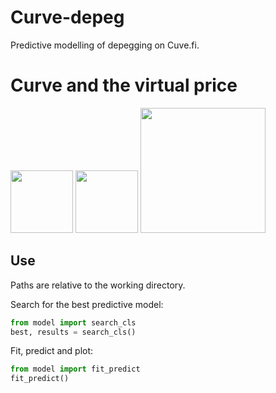 # Curve-depeg
Predictive modelling of depegging on Cuve.fi.

# Curve and the virtual price

<!-- ![The curve](https://github.com/knasterk/Curve-depeg/blob/main/fig/single_curve.png "The curve and the virtual price") -->
<img src="[https://github.com/knasterk/Curve-depeg/blob/main/fig/single_curve.png]" width="100" />

<!-- ![Token ratio and A](https://github.com/knasterk/Curve-depeg/blob/main/fig/curves_A-tokRatio.png "The effect of token ratio and the A parameter") -->
<img src="[https://github.com/knasterk/Curve-depeg/blob/main/fig/curves_A-tokRatio.png]" width="100" />


<!-- ![The region of stable price](https://github.com/knasterk/Curve-depeg/blob/main/fig/A-tokRatio_vprice.png "Higher A leads to a wider region of stable prices but a sharper drop-off") -->
<img src="[https://github.com/knasterk/Curve-depeg/blob/main/fig/A-tokRatio_vprice.png]" width="200" />

## Use
Paths are relative to the working directory.

Search for the best predictive model:
```python
from model import search_cls
best, results = search_cls()
```

Fit, predict and plot:
```python
from model import fit_predict
fit_predict()
```
